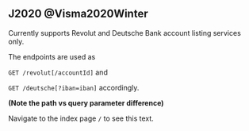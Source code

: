## J2020 @Visma2020Winter

Currently supports Revolut and Deutsche Bank account listing services only.

The endpoints are used as 

`GET /revolut[/accountId]` and 

`GET /deutsche[?iban=iban]` accordingly.

__(Note the path vs query parameter difference)__

Navigate to the index page `/` to see this text.

